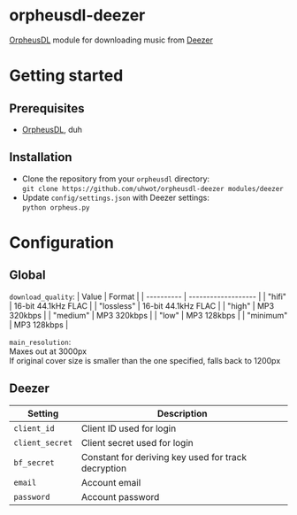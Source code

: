 # orpheusdl-deezer
[OrpheusDL](https://github.com/yarrm80s/orpheusdl) module for downloading music from [Deezer](https://www.deezer.com/)

# Getting started
## Prerequisites
- [OrpheusDL](https://github.com/yarrm80s/orpheusdl), duh

## Installation
- Clone the repository from your ```orpheusdl``` directory:\
```git clone https://github.com/uhwot/orpheusdl-deezer modules/deezer```
- Update ```config/settings.json``` with Deezer settings:\
```python orpheus.py```

# Configuration
## Global
```download_quality```:
| Value      | Format              |
| ---------- | ------------------- |
| "hifi"     | 16-bit 44.1kHz FLAC |
| "lossless" | 16-bit 44.1kHz FLAC |
| "high"     | MP3 320kbps         |
| "medium"   | MP3 320kbps         |
| "low"      | MP3 128kbps         |
| "minimum"  | MP3 128kbps         |

```main_resolution```:\
Maxes out at 3000px\
If original cover size is smaller than the one specified, falls back to 1200px

## Deezer
| Setting         | Description                                         |
| --------------- | --------------------------------------------------- |
| `client_id`     | Client ID used for login                            |
| `client_secret` | Client secret used for login                        |
| `bf_secret`     | Constant for deriving key used for track decryption |
| `email`         | Account email                                       |
| `password`      | Account password                                    |
